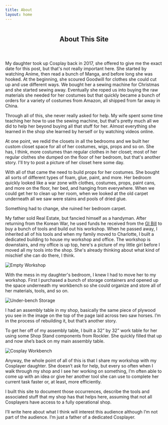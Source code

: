 ```yaml
---
title: About
layout: home
---
```


<section id="banner">
  <div class="content">
  <span class="image object">
      <img src="/images/workshop01.jpg" alt="" />
    </span>    
    <header>
      <h1>About This Site</h1>      
    </header>    
  </div>
</section>

My daughter took up Cosplay back in 2017, she offered to give me the exact date for this post, but that's not really important here. She started by watching Anime, then read a bunch of Manga, and before long she was hooked. At the beginning, she scoured Goodwill for clothes she could cut up and use different ways. We bought her a sewing machine for Christmas and she started sewing away. Eventually she roped us into buying the raw materials she needed for her costumes but that quickly became a bunch of orders for a variety of costumes from Amazon, all shipped from far away in China.

Through all of this, she never really asked for help. My wife spent some time teaching her how to use the sewing machine, but that's pretty much all we did to help her beyond buying all that stuff for her. Almost everything she learned in the shop she learned by herself or by watching videos online.

At one point, we redid the closets in all the bedrooms and we built her custom closet space for all of her costumes, wigs, props and so on. She has, I think, more costumes than regular clothes in her closet; most of her regular clothes she dumped on the floor of her bedroom, but that's another story. I'll try to post a picture of her closet here some day.

With all of that came the need to build props for her costumes. She bought all sorts of different types of foam, glue, paint, and more. Her bedroom quickly looked like a war zone with clothes, costumes, props, paint cans, and more on the floor, her bed, and hanging from everywhere. When we could get her to clean up her room, when we looked at the old carpet underneath all we saw were stains and pools of dried glue.

Something had to change, she ruined her bedroom carpet.
    
My father sold Real Estate, but fancied himself as a handyman. After returning from the Korean War, he used funds he received from the <a href="https://en.wikipedia.org/wiki/G.I._Bill" target="_blank">GI Bill</a> to buy a bunch of  tools and build out his workshop. When he passed away, I inherited all of his tools and when my family moved to Charlotte, I built a dedicated building to house my workshop and office. The workshop is downstairs, and my office is up top, here's a picture of my little girl before I moved all my tools into the shop. She's already thinking about what kind of mischief she can do there, I think.

![Empty Workshop](/images/new-garage.jpeg)

With the mess in my daughter's bedroom, I knew I had to move her to my workshop. First I purchased a bunch of storage containers and opened up the space underneath my workbench so she could organize and store all of her materials, tools, and so on.

![Under-bench Storage](/images/under-bench.jpg)

I had an assembly table in my shop, basically the same piece of plywood you see in the image on the top of the page laid across two saw horses. I’m in the process of rebuilding it, but that’s another story. 

To get her off of my assembly table, I built a 32” by 32” work table for her using some Shop Stand components from Rockler. She quickly filled that up and now she’s back on my main assembly table.

![Cosplay Workbench](/images/cosplay-workbench.jpg)

Anyway, the whole point of all of this is that I share my workshop with my Cosplayer daughter. She doesn’t ask for help, but every so often when I walk through my shop and I see her working on something, I’m often able to come up with an idea or give her another tool she can use to complete her current task faster or, at least, more efficiently.

I built this site to document those occurrences, describe the tools and associated stuff that my shop has that helps here, assuming that not all Cosplayers have access to a fully operational shop. 

I’ll write here about what I think will interest this audience although I’m not part of the audience. I’m just a father of a dedicated Cosplayer. 
